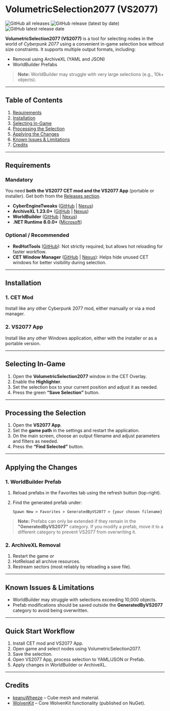 # VolumetricSelection2077 (VS2077)

![GitHub all releases](https://img.shields.io/github/downloads/notaspirit/VolumetricSelection2077/total) ![GitHub release (latest by date)](https://img.shields.io/github/v/release/notaspirit/VolumetricSelection2077) ![GitHub latest release date](https://img.shields.io/github/release-date/notaspirit/VolumetricSelection2077)

**VolumetricSelection2077 (VS2077)** is a tool for selecting nodes in the world of *Cyberpunk 2077* using a convenient in-game selection box without size constraints. It supports multiple output formats, including:

* Removal using ArchiveXL (YAML and JSON)
* WorldBuilder Prefabs

> **Note:** WorldBuilder may struggle with very large selections (e.g., 10k+ objects).

---

## Table of Contents

1. [Requirements](#requirements)
2. [Installation](#installation)
3. [Selecting In-Game](#selecting-in-game)
4. [Processing the Selection](#processing-the-selection)
5. [Applying the Changes](#applying-the-changes)
6. [Known Issues & Limitations](#known-issues--limitations)
7. [Credits](#credits)

---

## Requirements

### Mandatory

You need **both the VS2077 CET mod and the VS2077 App** (portable or installer). Get both from the [Releases section](https://github.com/notaspirit/VolumetricSelection2077/releases).

* **CyberEngineTweaks** ([GitHub](https://github.com/maximegmd/CyberEngineTweaks) | [Nexus](https://www.nexusmods.com/cyberpunk2077/mods/107))
* **ArchiveXL 1.23.0+** ([GitHub](https://github.com/psiberx/cp2077-archive-xl) | [Nexus](https://www.nexusmods.com/cyberpunk2077/mods/4198))
* **WorldBuilder** ([GitHub](https://github.com/justarandomguyintheinternet/CP77_entSpawner) | [Nexus](https://www.nexusmods.com/cyberpunk2077/mods/20660))
* **.NET Runtime 8.0.0+** ([Microsoft](https://dotnet.microsoft.com/en-us/download/dotnet/8.0))

### Optional / Recommended

* **RedHotTools** ([GitHub](https://github.com/psiberx/cp2077-red-hot-tools)): Not strictly required, but allows hot reloading for faster workflow.
* **CET Window Manager** ([GitHub](https://github.com/notaspirit/CET-Window-Manager) | [Nexus](https://www.nexusmods.com/cyberpunk2077/mods/18448)): Helps hide unused CET windows for better visibility during selection.

---

## Installation

### 1. CET Mod

Install like any other Cyberpunk 2077 mod, either manually or via a mod manager.

### 2. VS2077 App

Install like any other Windows application, either with the installer or as a portable version.

---

## Selecting In-Game

1. Open the **VolumetricSelection2077** window in the CET Overlay.
2. Enable the **Highlighter**.
3. Set the selection box to your current position and adjust it as needed.
4. Press the green **“Save Selection”** button.

---

## Processing the Selection

1. Open the **VS2077 App**.
2. Set the **game path** in the settings and restart the application.
3. On the main screen, choose an output filename and adjust parameters and filters as needed.
4. Press the **“Find Selected”** button.

---

## Applying the Changes

### 1. WorldBuilder Prefab

1. Reload prefabs in the Favorites tab using the refresh button (top-right).
2. Find the generated prefab under:

   ```
   Spawn New > Favorites > GeneratedByVS2077 > {your chosen filename}
   ```

> **Note:** Prefabs can only be extended if they remain in the **"GeneratedByVS2077"** category. If you modify a prefab, move it to a different category to prevent VS2077 from overwriting it.

### 2. ArchiveXL Removal

1. Restart the game
   *or*
2. HotReload all archive resources.
3. Restream sectors (most reliably by reloading a save file).

---

## Known Issues & Limitations

* WorldBuilder may struggle with selections exceeding 10,000 objects.
* Prefab modifications should be saved outside the **GeneratedByVS2077** category to avoid being overwritten.

---

## Quick Start Workflow

1. Install CET mod and VS2077 App.
2. Open game and select nodes using VolumetricSelection2077.
3. Save the selection.
4. Open VS2077 App, process selection to YAML/JSON or Prefab.
5. Apply changes in WorldBuilder or ArchiveXL.

---

## Credits

* [keanuWheeze](https://github.com/justarandomguyintheinternet) – Cube mesh and material.
* [WolvenKit](https://github.com/WolvenKit/WolvenKit) – Core WolvenKit functionality (published on NuGet).
